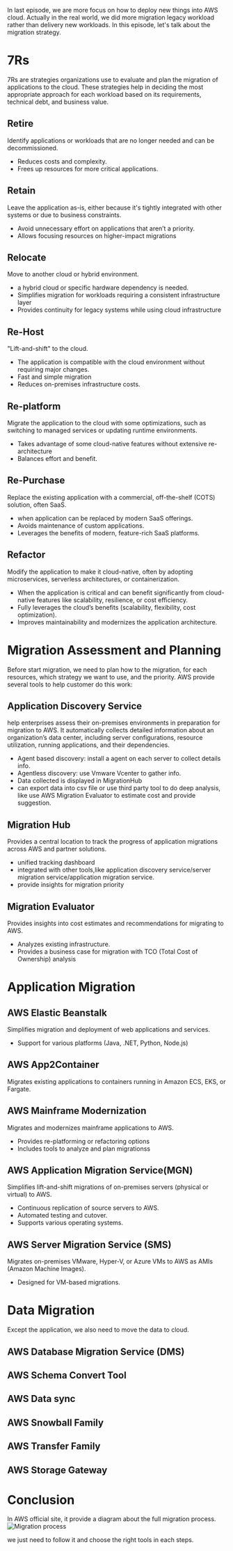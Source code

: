 In last episode, we are more focus on how to deploy new things into AWS cloud. Actually in the real world, we did more migration legacy workload rather than delivery new workloads. In this episode, let's talk about the migration strategy.

# 7Rs

7Rs are strategies organizations use to evaluate and plan the migration of applications to the cloud. These strategies help in deciding the most appropriate approach for each workload based on its requirements, technical debt, and business value.

## Retire

Identify applications or workloads that are no longer needed and can be decommissioned.

- Reduces costs and complexity.
- Frees up resources for more critical applications.

## Retain

Leave the application as-is, either because it's tightly integrated with other systems or due to business constraints.

- Avoid unnecessary effort on applications that aren’t a priority.
- Allows focusing resources on higher-impact migrations

## Relocate

Move to another cloud or hybrid environment.

- a hybrid cloud or specific hardware dependency is needed.
- Simplifies migration for workloads requiring a consistent infrastructure layer
- Provides continuity for legacy systems while using cloud infrastructure

## Re-Host

"Lift-and-shift" to the cloud.

- The application is compatible with the cloud environment without requiring major changes.
- Fast and simple migration
- Reduces on-premises infrastructure costs.

## Re-platform

Migrate the application to the cloud with some optimizations, such as switching to managed services or updating runtime environments.

- Takes advantage of some cloud-native features without extensive re-architecture
- Balances effort and benefit.

## Re-Purchase

Replace the existing application with a commercial, off-the-shelf (COTS) solution, often SaaS.

- when application can be replaced by modern SaaS offerings.
- Avoids maintenance of custom applications.
- Leverages the benefits of modern, feature-rich SaaS platforms.

## Refactor

Modify the application to make it cloud-native, often by adopting microservices, serverless architectures, or containerization.

- When the application is critical and can benefit significantly from cloud-native features like scalability, resilience, or cost efficiency.
- Fully leverages the cloud’s benefits (scalability, flexibility, cost optimization).
- Improves maintainability and modernizes the application architecture.

# Migration Assessment and Planning

Before start migration, we need to plan how to the migration, for each resources, which strategy we want to use, and the priority. AWS provide several tools to help customer do this work:

## Application Discovery Service

help enterprises assess their on-premises environments in preparation for migration to AWS. It automatically collects detailed information about an organization’s data center, including server configurations, resource utilization, running applications, and their dependencies.

- Agent based discovery: install a agent on each server to collect details info.
- Agentless discovery: use Vmware Vcenter to gather info.
- Data collected is displayed in MigrationHub
- can export data into csv file or use third party tool to do deep analysis, like use AWS Migration Evaluator to estimate cost and provide suggestion.

## Migration Hub

Provides a central location to track the progress of application migrations across AWS and partner solutions.

- unified tracking dashboard
- integrated with other tools,like application discovery service/server migration service/application migration service.
- provide insights for migration priority

## Migration Evaluator

Provides insights into cost estimates and recommendations for migrating to AWS.

- Analyzes existing infrastructure.
- Provides a business case for migration with TCO (Total Cost of Ownership) analysis

# Application Migration

## AWS Elastic Beanstalk

Simplifies migration and deployment of web applications and services.

- Support for various platforms (Java, .NET, Python, Node.js)

## AWS App2Container

Migrates existing applications to containers running in Amazon ECS, EKS, or Fargate.

## AWS Mainframe Modernization

Migrates and modernizes mainframe applications to AWS.

- Provides re-platforming or refactoring options
- Includes tools to analyze and plan migrationss

## AWS Application Migration Service(MGN)

Simplifies lift-and-shift migrations of on-premises servers (physical or virtual) to AWS.

- Continuous replication of source servers to AWS.
- Automated testing and cutover.
- Supports various operating systems.

## AWS Server Migration Service (SMS)

Migrates on-premises VMware, Hyper-V, or Azure VMs to AWS as AMIs (Amazon Machine Images).

- Designed for VM-based migrations.

# Data Migration

Except the application, we also need to move the data to cloud.

## AWS Database Migration Service (DMS)

## AWS Schema Convert Tool

## AWS Data sync

## AWS Snowball Family

## AWS Transfer Family

## AWS Storage Gateway

# Conclusion

In AWS official site, it provide a diagram about the full migration process.
![Migration process](https://d2908q01vomqb2.cloudfront.net/cb7a1d775e800fd1ee4049f7dca9e041eb9ba083/2021/11/24/7-R-1024x516.png)

we just need to follow it and choose the right tools in each steps.
